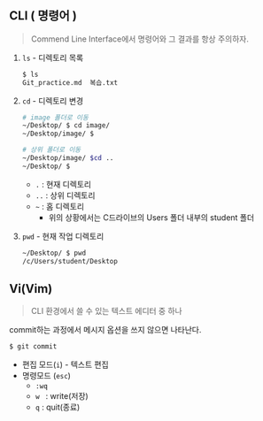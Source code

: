 ## CLI ( 명령어 )

> Commend Line Interface에서 명령어와 그 결과를 항상 주의하자.

1. `ls` - 디렉토리 목록

   ```bash
   $ ls
   Git_practice.md  복습.txt
   ```

2. `cd` - 디렉토리 변경

   ```bash
   # image 폴더로 이동
   ~/Desktop/ $ cd image/
   ~/Desktop/image/ $
   
   # 상위 폴더로 이동
   ~/Desktop/image/ $cd ..
   ~/Desktop/ $
   ```

   - `.` : 현재 디렉토리
   - `..` : 상위 디렉토리
   - `~` : 홈 디렉토리
     - 위의 상황에서는 C드라이브의 Users 폴더 내부의 student 폴더

3. `pwd` - 현재 작업 디렉토리

   ```bash
   ~/Desktop/ $ pwd
   /c/Users/student/Desktop
   ```

   

## Vi(Vim)

> CLI 환경에서 쓸 수 있는 텍스트 에디터 중 하나

commit하는 과정에서 메시지 옵션을 쓰지 않으면 나타난다.

```bash
$ git commit
```

- 편집 모드(`i`) - 텍스트 편집
- 명령모드 (`esc`)
  - `:wq`
  - `w ` : write(저장)
  - `q` : quit(종료)